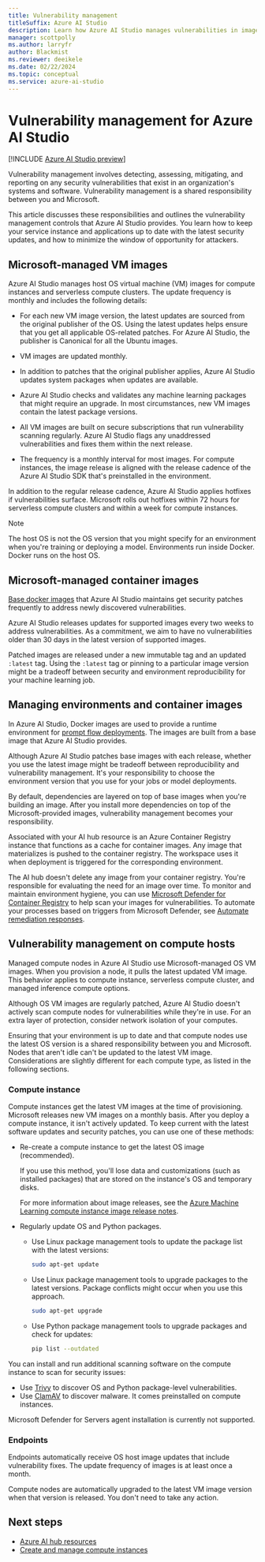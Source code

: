 ```yaml
---
title: Vulnerability management
titleSuffix: Azure AI Studio
description: Learn how Azure AI Studio manages vulnerabilities in images that the service provides, and how you can get the latest security updates for the components that you manage.
manager: scottpolly
ms.author: larryfr
author: Blackmist
ms.reviewer: deeikele
ms.date: 02/22/2024
ms.topic: conceptual
ms.service: azure-ai-studio
---
```


# Vulnerability management for Azure AI Studio

[!INCLUDE [Azure AI Studio preview](../includes/preview-ai-studio.md)]

Vulnerability management involves detecting, assessing, mitigating, and reporting on any security vulnerabilities that exist in an organization's systems and software. Vulnerability management is a shared responsibility between you and Microsoft.

This article discusses these responsibilities and outlines the vulnerability management controls that Azure AI Studio provides. You learn how to keep your service instance and applications up to date with the latest security updates, and how to minimize the window of opportunity for attackers.

## Microsoft-managed VM images

Azure AI Studio manages host OS virtual machine (VM) images for compute instances and serverless compute clusters. The update frequency is monthly and includes the following details:

* For each new VM image version, the latest updates are sourced from the original publisher of the OS. Using the latest updates helps ensure that you get all applicable OS-related patches. For Azure AI Studio, the publisher is Canonical for all the Ubuntu images.

* VM images are updated monthly.  

* In addition to patches that the original publisher applies, Azure AI Studio updates system packages when updates are available.

* Azure AI Studio checks and validates any machine learning packages that might require an upgrade. In most circumstances, new VM images contain the latest package versions.  

* All VM images are built on secure subscriptions that run vulnerability scanning regularly. Azure AI Studio flags any unaddressed vulnerabilities and fixes them within the next release.  

* The frequency is a monthly interval for most images. For compute instances, the image release is aligned with the release cadence of the Azure AI Studio SDK that's preinstalled in the environment.

In addition to the regular release cadence, Azure AI Studio applies hotfixes if vulnerabilities surface. Microsoft rolls out hotfixes within 72 hours for serverless compute clusters and within a week for compute instances.

> [!NOTE]
> The host OS is not the OS version that you might specify for an environment when you're training or deploying a model. Environments run inside Docker. Docker runs on the host OS.

## Microsoft-managed container images

[Base docker images](https://github.com/Azure/AzureML-Containers) that Azure AI Studio maintains get security patches frequently to address newly discovered vulnerabilities.  

Azure AI Studio releases updates for supported images every two weeks to address vulnerabilities. As a commitment, we aim to have no vulnerabilities older than 30 days in the latest version of supported images.

Patched images are released under a new immutable tag and an updated `:latest` tag. Using the `:latest` tag or pinning to a particular image version might be a tradeoff between security and environment reproducibility for your machine learning job.

## Managing environments and container images  

In Azure AI Studio, Docker images are used to provide a runtime environment for [prompt flow deployments](../how-to/flow-deploy.md). The images are built from a base image that Azure AI Studio provides.

Although Azure AI Studio patches base images with each release, whether you use the latest image might be tradeoff between reproducibility and vulnerability management. It's your responsibility to choose the environment version that you use for your jobs or model deployments.  

By default, dependencies are layered on top of base images when you're building an image. After you install more dependencies on top of the Microsoft-provided images, vulnerability management becomes your responsibility.  

Associated with your AI hub resource is an Azure Container Registry instance that functions as a cache for container images. Any image that materializes is pushed to the container registry. The workspace uses it when deployment is triggered for the corresponding environment.

The AI hub doesn't delete any image from your container registry. You're responsible for evaluating the need for an image over time. To monitor and maintain environment hygiene, you can use [Microsoft Defender for Container Registry](/azure/defender-for-cloud/defender-for-container-registries-usage) to help scan your images for vulnerabilities. To automate your processes based on triggers from Microsoft Defender, see [Automate remediation responses](/azure/defender-for-cloud/workflow-automation).


## Vulnerability management on compute hosts

Managed compute nodes in Azure AI Studio use Microsoft-managed OS VM images. When you provision a node, it pulls the latest updated VM image. This behavior applies to compute instance, serverless compute cluster, and managed inference compute options.

Although OS VM images are regularly patched, Azure AI Studio doesn't actively scan compute nodes for vulnerabilities while they're in use. For an extra layer of protection, consider network isolation of your computes.
  
Ensuring that your environment is up to date and that compute nodes use the latest OS version is a shared responsibility between you and Microsoft. Nodes that aren't idle can't be updated to the latest VM image. Considerations are slightly different for each compute type, as listed in the following sections.

### Compute instance

Compute instances get the latest VM images at the time of provisioning. Microsoft releases new VM images on a monthly basis. After you deploy a compute instance, it isn't actively updated. To keep current with the latest software updates and security patches, you can use one of these methods:

* Re-create a compute instance to get the latest OS image (recommended).

  If you use this method, you'll lose data and customizations (such as installed packages) that are stored on the instance's OS and temporary disks.
  
  For more information about image releases, see the [Azure Machine Learning compute instance image release notes](/azure/machine-learning/azure-machine-learning-ci-image-release-notes).

* Regularly update OS and Python packages.

  * Use Linux package management tools to update the package list with the latest versions:

    ```bash
    sudo apt-get update
    ```

  * Use Linux package management tools to upgrade packages to the latest versions. Package conflicts might occur when you use this approach.

    ```bash
    sudo apt-get upgrade
    ```

  * Use Python package management tools to upgrade packages and check for updates:

    ```bash
    pip list --outdated
    ```

You can install and run additional scanning software on the compute instance to scan for security issues:

* Use [Trivy](https://github.com/aquasecurity/trivy) to discover OS and Python package-level vulnerabilities.
* Use [ClamAV](https://www.clamav.net/) to discover malware. It comes preinstalled on compute instances.

Microsoft Defender for Servers agent installation is currently not supported.

### Endpoints

Endpoints automatically receive OS host image updates that include vulnerability fixes. The update frequency of images is at least once a month.

Compute nodes are automatically upgraded to the latest VM image version when that version is released. You don't need to take any action.  

## Next steps

* [Azure AI hub resources](ai-resources.md)
* [Create and manage compute instances](../how-to/create-manage-compute.md)
